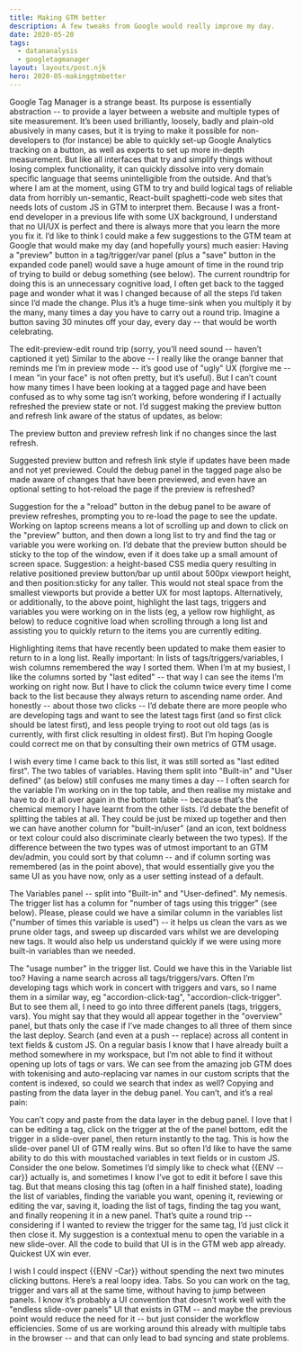 ```yaml
---
title: Making GTM better
description: A few tweaks from Google would really improve my day.
date: 2020-05-20
tags:
  - datananalysis
  - googletagmanager
layout: layouts/post.njk
hero: 2020-05-makinggtmbetter
---
```


Google Tag Manager is a strange beast. Its purpose is essentially abstraction -- to provide a layer between a website and multiple types of site measurement. It’s been used brilliantly, loosely, badly and plain-old abusively in many cases, but it is trying to make it possible for non-developers to (for instance) be able to quickly set-up Google Analytics tracking on a button, as well as experts to set up more in-depth measurement. But like all interfaces that try and simplify things without losing complex functionality, it can quickly dissolve into very domain specific language that seems unintelligible from the outside.
And that’s where I am at the moment, using GTM to try and build logical tags of reliable data from horribly un-semantic, React-built spaghetti-code web sites that needs lots of custom JS in GTM to interpret them.
Because I was a front-end developer in a previous life with some UX background, I understand that no UI/UX is perfect and there is always more that you learn the more you fix it. I’d like to think I could make a few suggestions to the GTM team at Google that would make my day (and hopefully yours) much easier:
Having a "preview" button in a tag/trigger/var panel (plus a "save" button in the expanded code panel) would save a huge amount of time in the round trip of trying to build or debug something (see below). The current roundtrip for doing this is an unnecessary cognitive load, I often get back to the tagged page and wonder what it was I changed because of all the steps I’d taken since I’d made the change. Plus it’s a huge time-sink when you multiply it by the many, many times a day you have to carry out a round trip. Imagine a button saving 30 minutes off your day, every day -- that would be worth celebrating.

The edit-preview-edit round trip (sorry, you’ll need sound -- haven’t captioned it yet)
Similar to the above -- I really like the orange banner that reminds me I’m in preview mode -- it’s good use of "ugly" UX (forgive me -- I mean "in your face" is not often pretty, but it’s useful). But I can’t count how many times I have been looking at a tagged page and have been confused as to why some tag isn’t working, before wondering if I actually refreshed the preview state or not. I’d suggest making the preview button and refresh link aware of the status of updates, as below:

The preview button and preview refresh link if no changes since the last refresh.

Suggested preview button and refresh link style if updates have been made and not yet previewed.
Could the debug panel in the tagged page also be made aware of changes that have been previewed, and even have an optional setting to hot-reload the page if the preview is refreshed?

Suggestion for the a "reload" button in the debug panel to be aware of preview refreshes, prompting you to re-load the page to see the update.
Working on laptop screens means a lot of scrolling up and down to click on the "preview" button, and then down a long list to try and find the tag or variable you were working on. I’d debate that the preview button should be sticky to the top of the window, even if it does take up a small amount of screen space. Suggestion: a height-based CSS media query resulting in relative positioned preview button/bar up until about 500px viewport height, and then position:sticky for any taller. This would not steal space from the smallest viewports but provide a better UX for most laptops.
Alternatively, or additionally, to the above point, highlight the last tags, triggers and variables you were working on in the lists (eg, a yellow row highlight, as below) to reduce cognitive load when scrolling through a long list and assisting you to quickly return to the items you are currently editing.

Highlighting items that have recently been updated to make them easier to return to in a long list.
Really important: In lists of tags/triggers/variables, I wish columns remembered the way I sorted them. When I’m at my busiest, I like the columns sorted by "last edited" -- that way I can see the items I’m working on right now. But I have to click the column twice every time I come back to the list because they always return to ascending name order. And honestly -- about those two clicks -- I’d debate there are more people who are developing tags and want to see the latest tags first (and so first click should be latest first), and less people trying to root out old tags (as is currently, with first click resulting in oldest first). But I’m hoping Google could correct me on that by consulting their own metrics of GTM usage.

I wish every time I came back to this list, it was still sorted as "last edited first".
The two tables of variables. Having them split into "Built-in" and "User defined" (as below) still confuses me many times a day -- I often search for the variable I’m working on in the top table, and then realise my mistake and have to do it all over again in the bottom table -- because that’s the chemical memory I have learnt from the other lists. I’d debate the benefit of splitting the tables at all. They could be just be mixed up together and then we can have another column for "built-in/user" (and an icon, text boldness or text colour could also discriminate clearly between the two types). If the difference between the two types was of utmost important to an GTM dev/admin, you could sort by that column -- and if column sorting was remembered (as in the point above), that would essentially give you the same UI as you have now, only as a user setting instead of a default.

The Variables panel -- split into "Built-in" and "User-defined". My nemesis.
The trigger list has a column for "number of tags using this trigger" (see below). Please, please could we have a similar column in the variables list ("number of times this variable is used") -- it helps us clean the vars as we prune older tags, and sweep up discarded vars whilst we are developing new tags. It would also help us understand quickly if we were using more built-in variables than we needed.

The "usage number" in the trigger list. Could we have this in the Variable list too?
Having a name search across all tags/triggers/vars. Often I’m developing tags which work in concert with triggers and vars, so I name them in a similar way, eg "accordion-click-tag", "accordion-click-trigger". But to see them all, I need to go into three different panels (tags, triggers, vars). You might say that they would all appear together in the "overview" panel, but thats only the case if I’ve made changes to all three of them since the last deploy.
Search (and even at a push -- replace) across all content in text fields & custom JS. On a regular basis I know that I have already built a method somewhere in my workspace, but I’m not able to find it without opening up lots of tags or vars. We can see from the amazing job GTM does with tokenising and auto-replacing var names in our custom scripts that the content is indexed, so could we search that index as well?
Copying and pasting from the data layer in the debug panel. You can’t, and it’s a real pain:

You can’t copy and paste from the data layer in the debug panel.
I love that I can be editing a tag, click on the trigger at the of the panel bottom, edit the trigger in a slide-over panel, then return instantly to the tag. This is how the slide-over panel UI of GTM really wins. But so often I’d like to have the same ability to do this with moustached variables in text fields or in custom JS. Consider the one below. Sometimes I’d simply like to check what {{ENV -- car}} actually is, and sometimes I know I’ve got to edit it before I save this tag. But that means closing this tag (often in a half finished state), loading the list of variables, finding the variable you want, opening it, reviewing or editing the var, saving it, loading the list of tags, finding the tag you want, and finally reopening it in a new panel. That’s quite a round trip -- considering if I wanted to review the trigger for the same tag, I’d just click it then close it. My suggestion is a contextual menu to open the variable in a new slide-over. All the code to build that UI is in the GTM web app already. Quickest UX win ever.

I wish I could inspect {{ENV -Car}} without spending the next two minutes clicking buttons.
Here’s a real loopy idea. Tabs. So you can work on the tag, trigger and vars all at the same time, without having to jump between panels. I know it’s probably a UI convention that doesn’t work well with the "endless slide-over panels" UI that exists in GTM -- and maybe the previous point would reduce the need for it -- but just consider the workflow efficiencies. Some of us are working around this already with multiple tabs in the browser -- and that can only lead to bad syncing and state problems.